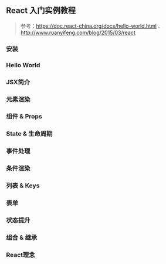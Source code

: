 ## React 入门实例教程
> 参考：https://doc.react-china.org/docs/hello-world.html 、http://www.ruanyifeng.com/blog/2015/03/react

### 安装

### Hello World

### JSX简介

### 元素渲染

### 组件 & Props

### State & 生命周期

### 事件处理

### 条件渲染

### 列表 & Keys

### 表单

### 状态提升

### 组合 & 继承

### React理念

